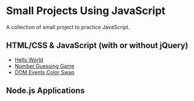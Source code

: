 Small Projects Using JavaScript
===

A collection of small project to practice JavaScript.

## HTML/CSS & JavaScript (with or without jQuery)
- [Hello World](https://github.com/mbMosman/js-practice-projects/tree/master/hello-world)
- [Number Guessing Game](https://github.com/mbMosman/js-practice-projects/tree/master/number-game)
- [DOM Events Color Swap](https://github.com/mbMosman/js-practice-projects/tree/master/dom-events-color-swap)


## Node.js Applications
